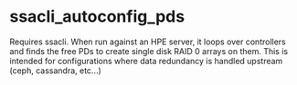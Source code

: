 # ssacli_autoconfig_pds
Requires ssacli.  When run against an HPE server, it loops over controllers and finds the free PDs to create single disk RAID 0 arrays on them.  This is intended for configurations where data redundancy is handled upstream (ceph, cassandra, etc...)
